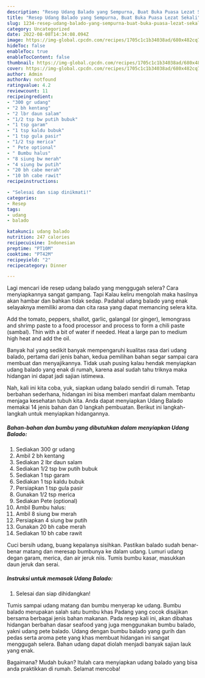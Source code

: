 ```yaml
---
description: "Resep Udang Balado yang Sempurna, Buat Buka Puasa Lezat Sekali"
title: "Resep Udang Balado yang Sempurna, Buat Buka Puasa Lezat Sekali"
slug: 1234-resep-udang-balado-yang-sempurna-buat-buka-puasa-lezat-sekali
category: Uncategorized
date: 2022-08-08T14:34:08.094Z
image: https://img-global.cpcdn.com/recipes/1705c1c1b34038ad/680x482cq70/udang-balado-foto-resep-utama.jpg
hideToc: false
enableToc: true
enableTocContent: false
thumbnail: https://img-global.cpcdn.com/recipes/1705c1c1b34038ad/680x482cq70/udang-balado-foto-resep-utama.jpg
cover: https://img-global.cpcdn.com/recipes/1705c1c1b34038ad/680x482cq70/udang-balado-foto-resep-utama.jpg
author: Admin
authorAv: notfound
ratingvalue: 4.2
reviewcount: 11
recipeingredient:
- "300 gr udang"
- "2 bh kentang"
- "2 lbr daun salam"
- "1/2 tsp bw putih bubuk"
- "1 tsp garam"
- "1 tsp kaldu bubuk"
- "1 tsp gula pasir"
- "1/2 tsp merica"
- " Pete optional"
- " Bumbu halus"
- "8 siung bw merah"
- "4 siung bw putih"
- "20 bh cabe merah"
- "10 bh cabe rawit"
recipeinstructions:

- "Selesai dan siap dinikmati!"
categories:
- Resep
tags:
- udang
- balado

katakunci: udang balado 
nutrition: 247 calories
recipecuisine: Indonesian
preptime: "PT10M"
cooktime: "PT42M"
recipeyield: "2"
recipecategory: Dinner

---
```



Lagi mencari ide resep udang balado yang menggugah selera? Cara menyiapkannya sangat gampang. Tapi Kalau keliru mengolah maka hasilnya akan hambar dan bahkan tidak sedap. Padahal udang balado yang enak selayaknya memiliki aroma dan cita rasa yang dapat memancing selera kita.


Add the tomato, peppers, shallot, garlic, galangal (or ginger), lemongrass and shrimp paste to a food processor and process to form a chili paste (sambal). Thin with a bit of water if needed. Heat a large pan to medium high heat and add the oil.

Banyak hal yang sedikit banyak mempengaruhi kualitas rasa dari udang balado, pertama dari jenis bahan, kedua pemilihan bahan segar sampai cara membuat dan menyajikannya. Tidak usah pusing kalau hendak menyiapkan udang balado yang enak di rumah, karena asal sudah tahu triknya maka hidangan ini dapat jadi sajian istimewa.


Nah, kali ini kita coba, yuk, siapkan udang balado sendiri di rumah. Tetap berbahan sederhana, hidangan ini bisa memberi manfaat dalam membantu menjaga kesehatan tubuh kita. Anda dapat menyiapkan Udang Balado memakai 14 jenis bahan dan 0 langkah pembuatan. Berikut ini langkah-langkah untuk menyiapkan hidangannya.

<!--inarticleads1-->

##### Bahan-bahan dan bumbu yang dibutuhkan dalam menyiapkan Udang Balado:

1. Sediakan 300 gr udang
1. Ambil 2 bh kentang
1. Sediakan 2 lbr daun salam
1. Sediakan 1/2 tsp bw putih bubuk
1. Sediakan 1 tsp garam
1. Sediakan 1 tsp kaldu bubuk
1. Persiapkan 1 tsp gula pasir
1. Gunakan 1/2 tsp merica
1. Sediakan  Pete (optional)
1. Ambil  Bumbu halus:
1. Ambil 8 siung bw merah
1. Persiapkan 4 siung bw putih
1. Gunakan 20 bh cabe merah
1. Sediakan 10 bh cabe rawit


Cuci bersih udang, buang kepalanya sisihkan. Pastikan balado sudah benar-benar matang dan meresap bumbunya ke dalam udang. Lumuri udang degan garam, merica, dan air jeruk niis. Tumis bumbu kasar, masukkan daun jeruk dan serai. 

<!--inarticleads2-->

##### Instruksi untuk memasak Udang Balado:


1. Selesai dan siap dihidangkan!

Tumis sampai udang matang dan bumbu menyerap ke udang. Bumbu balado merupakan salah satu bumbu khas Padang yang cocok disajikan bersama berbagai jenis bahan makanan. Pada resep kali ini, akan dibahas hidangan berbahan dasar seafood yang juga menggunakan bumbu balado, yakni udang pete balado. Udang dengan bumbu balado yang gurih dan pedas serta aroma pete yang khas membuat hidangan ini sangat menggugah selera. Bahan udang dapat diolah menjadi banyak sajian lauk yang enak. 

Bagaimana? Mudah bukan? Itulah cara menyiapkan udang balado yang bisa anda praktikkan di rumah. Selamat mencoba!
